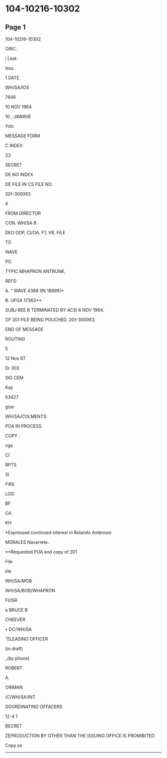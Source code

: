 # 104-10216-10302

## Page 1

104-10216-10302

ORIC.

i Leat.

less .

1 DATE.

WH/SA/IOS

7646

10 NOV 1964

10 , JAWAVE

Yolc

MESSAGE FORM

C INDEX

33

SECRET

DE NO INDEX

DE FILE IN CS FILE NO.

201-300063

4

FROM DIRECTOR

CON. WH/SA 8

DEO DDP, CI/OA, F1, VR, FILE

TO

WAVE

PO.

TYPIC MHAPRON ANTRUNK,

REFS:

A. " WAVE 4388 (IN 18896)*

B. UFGA 17363**

SUBJ REE B TERMINATED BY ACSI 6 NOV 1964.

OF 201 FILE BEING POUCHED. 201-300063.

END OF MESSAGE

ROUTING

5

12 Nos 6T

Dr 302

SIG CEM

Kay

63427

gize

WH/SA/COLMENTS:

POA IN PROCESS.

COPY .

ngs

CI

RPTS

SI

FiRS

LOG

BF

CA

KH

*Expressed continued interest in Rolando Ambrosio

MORALES Navarrete.

**Requested POA and copy of 201

File

tile

WH/SA/MOB

WH/SA/BOB/WHAPRON

FI/ISR

a BRUCE B

CHEEVER

• DC/WH/SA

"ELEASINO OFFICER

(in draft)

_(by phone)

ROBERT

A.

ORIMAN

/C/WH/SA/INT

GOORDINATINO OFFACERS

12-4 1

BECRET

ZEPRODUCTION BY OTHER THAN THE ISSUING OFFICE IS PROMIBITED.

Copy se

---

